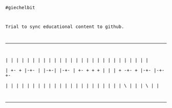<html>
<body>
<pre>

#giechelbit

Trial to sync educational content to github.

 ___   ___   ___   ___         ___         ___   ___   ___         ___         ___   ___   ___   ___   ___         ___   ___   ___  
|       |   |     |     |   | |     |       | |   |     |           | | |   |   |   |       |   |     |   |       |   | |   | |     
| +-    +   |-+-  |     |-+-| |-+-  |       +-    +     +           + | |   |   +    -+-    +   |-+-  |-+-        |   | |-+-  | +-  
|   |   |   |     |     |   | |     |       | |   |     |           | | |   |   |       |   |   |     |  \        |   | |  \  |   | 
 ---   ---   ---   ---         ---   ---   ---   ---          -    ---   ---   ---   ---         ---          -    ---         ---  
                                                                                                                                    
</pre>
</body>
</html>
